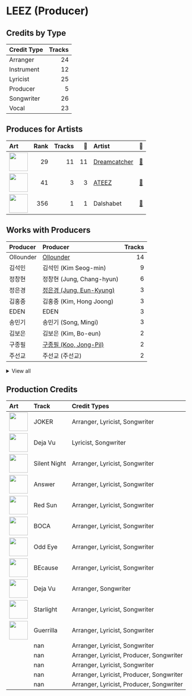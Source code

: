 # LEEZ (Producer)

## Credits by Type

| Credit Type | Tracks |
|:---|---:|
| Arranger | 24 |
| Instrument | 12 |
| Lyricist | 25 |
| Producer | 5 |
| Songwriter | 26 |
| Vocal | 23 |

## Produces for Artists

| Art | Rank | Tracks | 💚 | Artist | 🔗 |
|:---|---:|---:|---:|:---|:---|
| <img src="https://i.scdn.co/image/ab6761610000e5eb2e75abbdf622da095f8b21cd" alt="" width="50" /> | 29 | 11 | 11 | [Dreamcatcher](../../artists/dreamcatcher/overview.md) | [🔗](https://open.spotify.com/artist/5V1qsQHdXNm4ZEZHWvFnqQ) |
| <img src="https://i.scdn.co/image/ab6761610000e5ebf8ae485831cf4c3a568dc313" alt="" width="50" /> | 41 | 3 | 3 | [ATEEZ](../../artists/ateez/overview.md) | [🔗](https://open.spotify.com/artist/68KmkJeZGfwe1OUaivBa2L) |
| <img src="https://i.scdn.co/image/ab67616d0000b273e1bde2755f73cbd55745b781" alt="" width="50" /> | 356 | 1 | 1 | Dalshabet | [🔗](https://open.spotify.com/artist/10xsuRNvidaOLxWd3fRIel) |

## Works with Producers

| Producer | Producer | Tracks |
|:---|:---|---:|
| Ollounder | [Ollounder](../ollounder/overview.md) | 14 |
| 김석민 | 김석민 (Kim Seog-min) | 9 |
| 정창현 | 정창현 (Jung, Chang-hyun) | 6 |
| 정은경 | [정은경 (Jung, Eun-Kyung)](../정은경_(jung,_eun-kyung)/overview.md) | 3 |
| 김홍중 | 김홍중 (Kim, Hong Joong) | 3 |
| EDEN | EDEN | 3 |
| 송민기 | 송민기 (Song, Mingi) | 3 |
| 김보은 | 김보은 (Kim, Bo-eun) | 2 |
| 구종필 | [구종필 (Koo, Jong-Pil)](../구종필_(koo,_jong-pil)/overview.md) | 2 |
| 주선교 | 주선교 (주선교) | 2 |


<details>
<summary>View all</summary>

| Producer | Producer | Tracks |
|:---|:---|---:|
| BUDDY | BUDDY | 2 |
| Maddox | Maddox | 2 |
| YOOHYEON | YOOHYEON | 1 |
| Oliv | Oliv | 1 |
| 김정미 | 김정미 (Kim Jung-mi) | 1 |
| JI U | JI U | 1 |
| SIYEON | SIYEON | 1 |
| 달수빈 | 달수빈 (DALsooobin) | 1 |
| Peperoni | Peperoni | 1 |
| 김준혁 | 김준혁 (Kim Joonhyuk) | 1 |
| Tom Norris | Tom Norris | 1 |
| 주상경 | 주상경 (Ju, Sang-kyung) | 1 |
| 황선정 | 황선정 (Hwang Sun-jung) | 1 |
| 김준원 | 김준원 (Kim, June-One) | 1 |
| 양영은 | [양영은 (Yang, Young-eun)](../양영은_(yang,_young-eun)/overview.md) | 1 |
| 전지은 | 전지은 (Jeon Ji-eun) | 1 |
| 김수정 | 김수정 (김수정) | 1 |
| DAMI | DAMI | 1 |

</details>


## Production Credits

| Art | Track | Credit Types |
|:---|:---|:---|
| <img src="https://i.scdn.co/image/ab67616d0000b273a2c3aee8c15c2f242e60988b" alt="" width="50" /> | JOKER | Arranger, Lyricist, Songwriter |
| <img src="https://i.scdn.co/image/ab67616d0000b273a5911f62f0fe24713fb9d0c8" alt="" width="50" /> | Deja Vu | Lyricist, Songwriter |
| <img src="https://i.scdn.co/image/ab67616d0000b273a5911f62f0fe24713fb9d0c8" alt="" width="50" /> | Silent Night | Arranger, Lyricist, Songwriter |
| <img src="https://i.scdn.co/image/ab67616d0000b273be3a0f924ad08d95b4e25d9f" alt="" width="50" /> | Answer | Arranger, Lyricist, Songwriter |
| <img src="https://i.scdn.co/image/ab67616d0000b273107ade016c96b4769c200bc4" alt="" width="50" /> | Red Sun | Arranger, Lyricist, Songwriter |
| <img src="https://i.scdn.co/image/ab67616d0000b273994278a5092323151972886f" alt="" width="50" /> | BOCA | Arranger, Lyricist, Songwriter |
| <img src="https://i.scdn.co/image/ab67616d0000b273787a8631e249c68889453f86" alt="" width="50" /> | Odd Eye | Arranger, Lyricist, Songwriter |
| <img src="https://i.scdn.co/image/ab67616d0000b273d902c8faa0d5eb0fe7c29695" alt="" width="50" /> | BEcause | Arranger, Lyricist, Songwriter |
| <img src="https://i.scdn.co/image/ab67616d0000b2733714e924e5570c4d2df97e09" alt="" width="50" /> | Deja Vu | Arranger, Songwriter |
| <img src="https://i.scdn.co/image/ab67616d0000b27340fd215e68e55c626a16cd4e" alt="" width="50" /> | Starlight | Arranger, Lyricist, Songwriter |
| <img src="https://i.scdn.co/image/ab67616d0000b27349ae714ee0bf50ca0838ed0f" alt="" width="50" /> | Guerrilla | Arranger, Lyricist, Songwriter |
| | nan | Arranger, Lyricist, Songwriter |
| | nan | Arranger, Lyricist, Producer, Songwriter |
| | nan | Arranger, Lyricist, Songwriter |
| | nan | Arranger, Lyricist, Producer, Songwriter |
| | nan | Arranger, Lyricist, Producer, Songwriter |